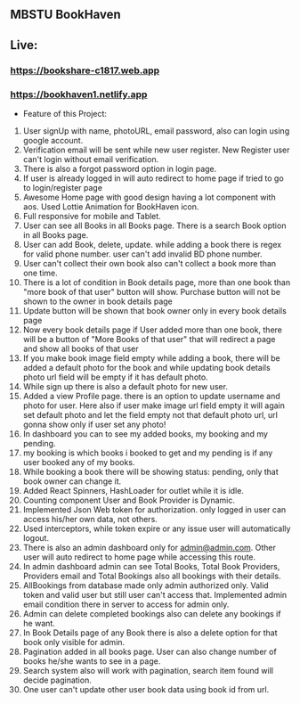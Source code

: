 ## MBSTU BookHaven

## Live:

### https://bookshare-c1817.web.app

### https://bookhaven1.netlify.app

- Feature of this Project:

1. User signUp with name, photoURL, email password, also can login using google account.
2. Verification email will be sent while new user register. New Register user can't login without email verification.
3. There is also a forgot password option in login page.
4. If user is already logged in will auto redirect to home page if tried to go to login/register page
5. Awesome Home page with good design having a lot component with aos. Used Lottie Animation for BookHaven icon.
6. Full responsive for mobile and Tablet.
7. User can see all Books in all Books page. There is a search Book option in all Books page.
8. User can add Book, delete, update. while adding a book there is regex for valid phone number. user can't add invalid BD phone number.
9. User can't collect their own book also can't collect a book more than one time.
10. There is a lot of condition in Book details page, more than one book than "more book of that user" button will show. Purchase button will not be shown to the owner in book details page
11. Update button will be shown that book owner only in every book details page
12. Now every book details page if User added more than one book, there will be a button of "More Books of that user" that will redirect a page and show all books of that user
13. If you make book image field empty while adding a book, there will be added a default photo for the book and while updating book details photo url field will be empty if it has default photo.
14. While sign up there is also a default photo for new user.
15. Added a view Profile page. there is an option to update username and photo for user. Here also if user make image url field empty it will again set default photo and let the field empty not that default photo url, url gonna show only if user set any photo!
16. In dashboard you can to see my added books, my booking and my pending.
17. my booking is which books i booked to get and my pending is if any user booked any of my books.
18. While booking a book there will be showing status: pending, only that book owner can change it.
19. Added React Spinners, HashLoader for outlet while it is idle.
20. Counting component User and Book Provider is Dynamic.
21. Implemented Json Web token for authorization. only logged in user can access his/her own data, not others.
22. Used interceptors, while token expire or any issue user will automatically logout.
23. There is also an admin dashboard only for admin@admin.com. Other user will auto redirect to home page while accessing this route.
24. In admin dashboard admin can see Total Books, Total Book Providers, Providers email and Total Bookings also all bookings with their details.
25. AllBookings from database made only admin authorized only. Valid token and valid user but still user can't access that. Implemented admin email condition there in server to access for admin only.
26. Admin can delete completed bookings also can delete any bookings if he want.
27. In Book Details page of any Book there is also a delete option for that book only visible for admin.
28. Pagination added in all books page. User can also change number of books he/she wants to see in a page.
29. Search system also will work with pagination, search item found will decide pagination.
30. One user can't update other user book data using book id from url.
